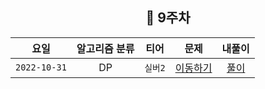 <div align="center">

## 📅 9주차

|      요일      | 알고리즘 분류 |  티어   |                      문제                       | 내풀이 |
|:------------:|:-------:|:-----:|:---------------------------------------------:| :---:|
| `2022-10-31` |   DP    | `실버2` | [이동하기](https://www.acmicpc.net/problem/11048) | [풀이](https://github.com/jangwon3828/Algorithm_Competition-Study/blob/woojin/8%EC%A3%BC%EC%B0%A8/8%EC%A3%BC%EC%B0%A8%20%EC%9A%B0%EC%A7%84/%EC%95%84%EA%B8%B0%20%EC%83%81%EC%96%B4.java) | 
</div>
